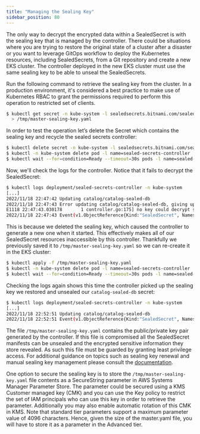 ```yaml
---
title: "Managing the Sealing Key"
sidebar_position: 80
---
```


The only way to decrypt the encrypted data within a SealedSecret is with the sealing key that is managed by the controller. There could be situations where you are trying to restore the original state of a cluster after a disaster or you want to leverage GitOps workflow to deploy the Kubernetes resources, including SealedSecrets, from a Git repository and create a new EKS cluster. The controller deployed in the new EKS cluster must use the same sealing key to be able to unseal the SealedSecrets.

Run the following command to retrieve the sealing key from the cluster. In a production environment, it's considered a best practice to make use of Kubernetes RBAC to grant the permissions required to perform this operation to restricted set of clients.

```bash
$ kubectl get secret -n kube-system -l sealedsecrets.bitnami.com/sealed-secrets-key -o yaml \
  > /tmp/master-sealing-key.yaml
```

In order to test the operation let’s delete the Secret which contains the sealing key and recycle the sealed secrets controller:

```bash
$ kubectl delete secret -n kube-system -l sealedsecrets.bitnami.com/sealed-secrets-key
$ kubectl -n kube-system delete pod -l name=sealed-secrets-controller
$ kubectl wait --for=condition=Ready --timeout=30s pods -l name=sealed-secrets-controller -n kube-system
```

Now, we'll check the logs for the controller. Notice that it fails to decrypt the SealedSecret:

```bash
$ kubectl logs deployment/sealed-secrets-controller -n kube-system
[...]
2022/11/18 22:47:42 Updating catalog/catalog-sealed-db
2022/11/18 22:47:43 Error updating catalog/catalog-sealed-db, giving up: no key could decrypt secret (password, username, endpoint, name)
E1118 22:47:43.030178       1 controller.go:175] no key could decrypt secret (password, username, endpoint, name)
2022/11/18 22:47:43 Event(v1.ObjectReference{Kind:"SealedSecret", Namespace:"catalog", Name:"catalog-sealed-db", UID:"a6705e6f-72a1-43f5-8c0b-4f45b9b6f5fb", APIVersion:"bitnami.com/v1alpha1", ResourceVersion:"519192", FieldPath:""}): type: 'Warning' reason: 'ErrUnsealFailed' Failed to unseal: no key could decrypt secret (password, username, endpoint, name)
```

This is because we deleted the sealing key, which caused the controller to generate a new one when it started. This effectively makes all of our SealedSecret resources inaccessible by this controller. Thankfully we previously saved it to `/tmp/master-sealing-key.yaml` so we can re-create it in the EKS cluster:

```bash
$ kubectl apply -f /tmp/master-sealing-key.yaml
$ kubectl -n kube-system delete pod -l name=sealed-secrets-controller
$ kubectl wait --for=condition=Ready --timeout=30s pods -l name=sealed-secrets-controller -n kube-system
```

Checking the logs again shows this time the controller picked up the sealing key we restored and unsealed our `catalog-sealed-db` secret:

```bash
$ kubectl logs deployment/sealed-secrets-controller -n kube-system
[...]
2022/11/18 22:52:51 Updating catalog/catalog-sealed-db
2022/11/18 22:52:51 Event(v1.ObjectReference{Kind:"SealedSecret", Namespace:"catalog", Name:"catalog-sealed-db", UID:"a6705e6f-72a1-43f5-8c0b-4f45b9b6f5fb", APIVersion:"bitnami.com/v1alpha1", ResourceVersion:"519192", FieldPath:""}): type: 'Normal' reason: 'Unsealed' SealedSecret unsealed successfully
```

The file `/tmp/master-sealing-key.yaml` contains the public/private key pair generated by the controller. If this file is compromised all the SealedSecret manifests can be unsealed and the encrypted sensitive information they store revealed. As such this file must be guarded by granting least privilege access. For additional guidance on topics such as sealing key renewal and manual sealing key management please consult the [documentation](https://github.com/bitnami-labs/sealed-secrets#secret-rotation).

One option to secure the sealing key is to store the `/tmp/master-sealing-key.yaml` file contents as a SecureString parameter in AWS Systems Manager Parameter Store. The parameter could be secured using a KMS Customer managed key (CMK) and you can use the Key policy to restrict the set of IAM principals who can use this key in order to retrieve the parameter. Additionally you may also enable automatic rotation of this CMK in KMS. Note that standard tier parameters support a maximum parameter value of 4096 characters. Hence, given the size of the master.yaml file, you will have to store it as a parameter in the Advanced tier.
